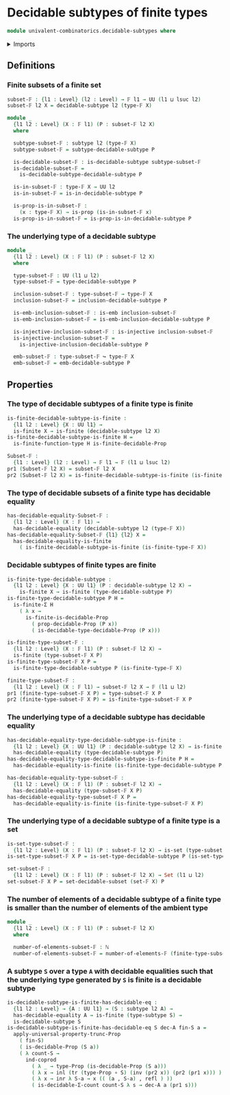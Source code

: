 # Decidable subtypes of finite types

```agda
module univalent-combinatorics.decidable-subtypes where
```

<details><summary>Imports</summary>

```agda
open import foundation.decidable-subtypes public

open import elementary-number-theory.natural-numbers

open import foundation.coproduct-types
open import foundation.decidable-equality
open import foundation.decidable-propositions
open import foundation.embeddings
open import foundation.functions
open import foundation.identity-types
open import foundation.injective-maps
open import foundation.propositional-truncations
open import foundation.propositions
open import foundation.sets
open import foundation.subtypes
open import foundation.universe-levels

open import univalent-combinatorics.decidable-dependent-pair-types
open import univalent-combinatorics.dependent-pair-types
open import univalent-combinatorics.equality-finite-types
open import univalent-combinatorics.finite-types
open import univalent-combinatorics.function-types
```

</details>

## Definitions

### Finite subsets of a finite set

```agda
subset-𝔽 : {l1 : Level} (l2 : Level) → 𝔽 l1 → UU (l1 ⊔ lsuc l2)
subset-𝔽 l2 X = decidable-subtype l2 (type-𝔽 X)

module _
  {l1 l2 : Level} (X : 𝔽 l1) (P : subset-𝔽 l2 X)
  where

  subtype-subset-𝔽 : subtype l2 (type-𝔽 X)
  subtype-subset-𝔽 = subtype-decidable-subtype P

  is-decidable-subset-𝔽 : is-decidable-subtype subtype-subset-𝔽
  is-decidable-subset-𝔽 =
    is-decidable-subtype-decidable-subtype P

  is-in-subset-𝔽 : type-𝔽 X → UU l2
  is-in-subset-𝔽 = is-in-decidable-subtype P

  is-prop-is-in-subset-𝔽 :
    (x : type-𝔽 X) → is-prop (is-in-subset-𝔽 x)
  is-prop-is-in-subset-𝔽 = is-prop-is-in-decidable-subtype P
```

### The underlying type of a decidable subtype

```agda
module _
  {l1 l2 : Level} (X : 𝔽 l1) (P : subset-𝔽 l2 X)
  where

  type-subset-𝔽 : UU (l1 ⊔ l2)
  type-subset-𝔽 = type-decidable-subtype P

  inclusion-subset-𝔽 : type-subset-𝔽 → type-𝔽 X
  inclusion-subset-𝔽 = inclusion-decidable-subtype P

  is-emb-inclusion-subset-𝔽 : is-emb inclusion-subset-𝔽
  is-emb-inclusion-subset-𝔽 = is-emb-inclusion-decidable-subtype P

  is-injective-inclusion-subset-𝔽 : is-injective inclusion-subset-𝔽
  is-injective-inclusion-subset-𝔽 =
    is-injective-inclusion-decidable-subtype P

  emb-subset-𝔽 : type-subset-𝔽 ↪ type-𝔽 X
  emb-subset-𝔽 = emb-decidable-subtype P
```

## Properties

### The type of decidable subtypes of a finite type is finite

```agda
is-finite-decidable-subtype-is-finite :
  {l1 l2 : Level} {X : UU l1} →
  is-finite X → is-finite (decidable-subtype l2 X)
is-finite-decidable-subtype-is-finite H =
  is-finite-function-type H is-finite-decidable-Prop

Subset-𝔽 :
  {l1 : Level} (l2 : Level) → 𝔽 l1 → 𝔽 (l1 ⊔ lsuc l2)
pr1 (Subset-𝔽 l2 X) = subset-𝔽 l2 X
pr2 (Subset-𝔽 l2 X) = is-finite-decidable-subtype-is-finite (is-finite-type-𝔽 X)
```

### The type of decidable subsets of a finite type has decidable equality

```agda
has-decidable-equality-Subset-𝔽 :
  {l1 l2 : Level} (X : 𝔽 l1) →
  has-decidable-equality (decidable-subtype l2 (type-𝔽 X))
has-decidable-equality-Subset-𝔽 {l1} {l2} X =
  has-decidable-equality-is-finite
    ( is-finite-decidable-subtype-is-finite (is-finite-type-𝔽 X))
```

### Decidable subtypes of finite types are finite

```agda
is-finite-type-decidable-subtype :
  {l1 l2 : Level} {X : UU l1} (P : decidable-subtype l2 X) →
    is-finite X → is-finite (type-decidable-subtype P)
is-finite-type-decidable-subtype P H =
  is-finite-Σ H
    ( λ x →
      is-finite-is-decidable-Prop
        ( prop-decidable-Prop (P x))
        ( is-decidable-type-decidable-Prop (P x)))

is-finite-type-subset-𝔽 :
  {l1 l2 : Level} (X : 𝔽 l1) (P : subset-𝔽 l2 X) →
  is-finite (type-subset-𝔽 X P)
is-finite-type-subset-𝔽 X P =
  is-finite-type-decidable-subtype P (is-finite-type-𝔽 X)

finite-type-subset-𝔽 :
  {l1 l2 : Level} (X : 𝔽 l1) → subset-𝔽 l2 X → 𝔽 (l1 ⊔ l2)
pr1 (finite-type-subset-𝔽 X P) = type-subset-𝔽 X P
pr2 (finite-type-subset-𝔽 X P) = is-finite-type-subset-𝔽 X P
```

### The underlying type of a decidable subtype has decidable equality

```agda
has-decidable-equality-type-decidable-subtype-is-finite :
  {l1 l2 : Level} {X : UU l1} (P : decidable-subtype l2 X) → is-finite X →
  has-decidable-equality (type-decidable-subtype P)
has-decidable-equality-type-decidable-subtype-is-finite P H =
  has-decidable-equality-is-finite (is-finite-type-decidable-subtype P H)

has-decidable-equality-type-subset-𝔽 :
  {l1 l2 : Level} (X : 𝔽 l1) (P : subset-𝔽 l2 X) →
  has-decidable-equality (type-subset-𝔽 X P)
has-decidable-equality-type-subset-𝔽 X P =
  has-decidable-equality-is-finite (is-finite-type-subset-𝔽 X P)
```

### The underlying type of a decidable subtype of a finite type is a set

```agda
is-set-type-subset-𝔽 :
  {l1 l2 : Level} (X : 𝔽 l1) (P : subset-𝔽 l2 X) → is-set (type-subset-𝔽 X P)
is-set-type-subset-𝔽 X P = is-set-type-decidable-subtype P (is-set-type-𝔽 X)

set-subset-𝔽 :
  {l1 l2 : Level} (X : 𝔽 l1) (P : subset-𝔽 l2 X) → Set (l1 ⊔ l2)
set-subset-𝔽 X P = set-decidable-subset (set-𝔽 X) P
```

### The number of elements of a decidable subtype of a finite type is smaller than the number of elements of the ambient type

```agda
module _
  {l1 l2 : Level} (X : 𝔽 l1) (P : subset-𝔽 l2 X)
  where

  number-of-elements-subset-𝔽 : ℕ
  number-of-elements-subset-𝔽 = number-of-elements-𝔽 (finite-type-subset-𝔽 X P)
```

### A subtype `S` over a type `A` with decidable equalities such that the underlying type generated by `S` is finite is a decidable subtype

```agda
is-decidable-subtype-is-finite-has-decidable-eq :
  {l1 l2 : Level} → {A : UU l1} → (S : subtype l2 A) →
  has-decidable-equality A → is-finite (type-subtype S) →
  is-decidable-subtype S
is-decidable-subtype-is-finite-has-decidable-eq S dec-A fin-S a =
  apply-universal-property-trunc-Prop
    ( fin-S)
    ( is-decidable-Prop (S a))
    ( λ count-S →
      ind-coprod
        ( λ _ → type-Prop (is-decidable-Prop (S a)))
        ( λ x → inl (tr (type-Prop ∘ S) (inv (pr2 x)) (pr2 (pr1 x))) )
        ( λ x → inr λ S-a → x (( (a , S-a) , refl ) ))
        ( is-decidable-Σ-count count-S λ s → dec-A a (pr1 s)))
```
